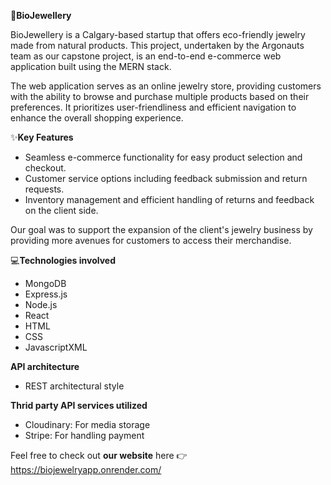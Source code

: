 💎**BioJewellery**
  
BioJewellery is a Calgary-based startup that offers eco-friendly jewelry made from natural products. This project, undertaken by the Argonauts team as our capstone project, is an end-to-end e-commerce web application built using the MERN stack.

The web application serves as an online jewelry store, providing customers with the ability to browse and purchase multiple products based on their preferences. It prioritizes user-friendliness and efficient navigation to enhance the overall shopping experience.

✨**Key Features**

 - Seamless e-commerce functionality for easy product selection and checkout.
 - Customer service options including feedback submission and return requests.
 - Inventory management and efficient handling of returns and feedback on the client side.

Our goal was to support the expansion of the client's jewelry business by providing more avenues for customers to access their merchandise.

💻**Technologies involved**
  - MongoDB
  - Express.js
  - Node.js
  - React
  - HTML
  - CSS
  - JavascriptXML

**API architecture**
  - REST architectural style

**Thrid party API services utilized**
  - Cloudinary: For media storage
  - Stripe: For handling payment

Feel free to check out **our website** here 👉 https://biojewelryapp.onrender.com/
